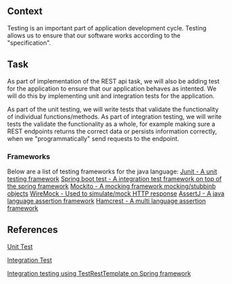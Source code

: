 ## Context
Testing is an important part of application development cycle. Testing allows us to ensure that our software works according to the "specification".

## Task
As part of implementation of the REST api task, we will also be adding test for the application to ensure that our application behaves as intented. 
We will do this by implementing unit and integration tests for the application.

As part of the unit testing, we will write tests that validate the functionality of individual functions/methods.
As part of integration testing, we will write tests the validate the functionality as a whole, for example making sure a REST endpoints returns the correct data or persists information correctly, when we "programmatically" send requests to the endpoint.

### Frameworks
Below are a list of testing frameworks for the java language:
[Junit - A unit testing framework](https://junit.org/junit5/)
[Spring boot test - A integration test framework on top of the spring framework](https://spring.io/guides/gs/testing-web/)
[Mockito - A mocking framework mocking/stubbinb objects](https://site.mockito.org/)
[WireMock - Used to simulate/mock HTTP response](https://wiremock.org/)
[AssertJ - A java language assertion framework](https://assertj.github.io/doc/)
[Hamcrest - A multi language assertion framework](https://hamcrest.org/)

## References
[Unit Test](https://martinfowler.com/bliki/UnitTest.html)


[Integration Test](https://martinfowler.com/bliki/IntegrationTest.html)


[Integration testing using TestRestTemplate on Spring framework](https://howtodoinjava.com/spring-boot2/testing/testresttemplate-post-example/)